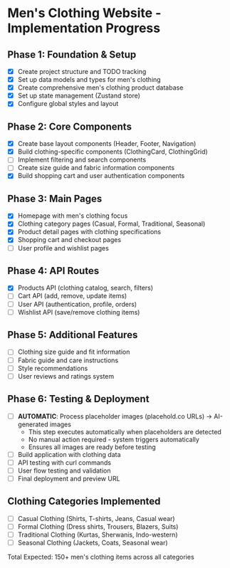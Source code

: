 # Men's Clothing Website - Implementation Progress

## Phase 1: Foundation & Setup
- [x] Create project structure and TODO tracking
- [x] Set up data models and types for men's clothing
- [x] Create comprehensive men's clothing product database
- [x] Set up state management (Zustand store)
- [x] Configure global styles and layout

## Phase 2: Core Components
- [x] Create base layout components (Header, Footer, Navigation)
- [x] Build clothing-specific components (ClothingCard, ClothingGrid)
- [ ] Implement filtering and search components
- [ ] Create size guide and fabric information components
- [x] Build shopping cart and user authentication components

## Phase 3: Main Pages
- [x] Homepage with men's clothing focus
- [x] Clothing category pages (Casual, Formal, Traditional, Seasonal)
- [x] Product detail pages with clothing specifications
- [x] Shopping cart and checkout pages
- [ ] User profile and wishlist pages

## Phase 4: API Routes
- [x] Products API (clothing catalog, search, filters)
- [ ] Cart API (add, remove, update items)
- [ ] User API (authentication, profile, orders)
- [ ] Wishlist API (save/remove clothing items)

## Phase 5: Additional Features
- [ ] Clothing size guide and fit information
- [ ] Fabric guide and care instructions
- [ ] Style recommendations
- [ ] User reviews and ratings system

## Phase 6: Testing & Deployment
- [ ] **AUTOMATIC**: Process placeholder images (placehold.co URLs) → AI-generated images
  - This step executes automatically when placeholders are detected
  - No manual action required - system triggers automatically
  - Ensures all images are ready before testing
- [ ] Build application with clothing data
- [ ] API testing with curl commands
- [ ] User flow testing and validation
- [ ] Final deployment and preview URL

## Clothing Categories Implemented
- [ ] Casual Clothing (Shirts, T-shirts, Jeans, Casual wear)
- [ ] Formal Clothing (Dress shirts, Trousers, Blazers, Suits)
- [ ] Traditional Clothing (Kurtas, Sherwanis, Indo-western)
- [ ] Seasonal Clothing (Jackets, Coats, Seasonal wear)

Total Expected: 150+ men's clothing items across all categories